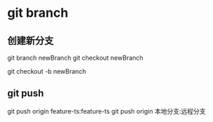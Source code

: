 # git branch 
## 创建新分支
git branch newBranch
git checkout newBranch

git checkout -b newBranch

## git push
git push origin feature-ts:feature-ts
git push origin 本地分支:远程分支
